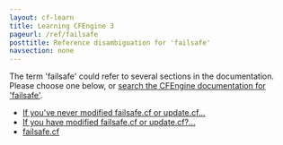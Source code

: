 ```yaml
---
layout: cf-learn
title: Learning CFEngine 3
pageurl: /ref/failsafe
posttitle: Reference disambiguation for 'failsafe'
navsection: none
---
```


The term 'failsafe' could refer to several sections in the documentation. Please choose one below, or
[search the CFEngine documentation for 'failsafe'](http://cfengine.com/docs/3.5/search.html?q=failsafe).

- [If you've never modified failsafe.cf or update.cf...](http://cfengine.com/docs/3.5/getting-started-upgrade.html#if-you-ve-never-modified-failsafe-cf-or-update-cf)
- [If you have modified failsafe.cf or update.cf?...](http://cfengine.com/docs/3.5/getting-started-upgrade.html#if-you-have-modified-failsafe-cf-or-update-cf?)
- [failsafe.cf](http://cfengine.com/docs/3.5/manuals-writing-policy-configuration-file-structure.html#failsafe-cf)
